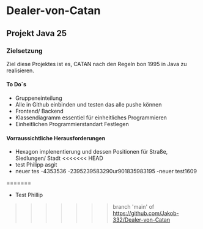 # Dealer-von-Catan
## Projekt Java 25
### Zielsetzung
Ziel diese Projektes ist es, CATAN nach den Regeln bon 1995 in Java zu realisieren.

#### To Do´s

 - Gruppeneinteilung
 - Alle in Github einbinden und testen das alle pushe können
 - Frontend/ Backend
 - Klassendiagramm essentiel für einheitliches Programmieren
 - Einheitlichen Programmierstandart Festlegen

#### Vorraussichtliche Herausforderungen

  - Hexagon implenentierung und dessen Positionen für Straße, Siedlungen/ Stadt
<<<<<<< HEAD
  - test Philipp asgit
  - neuer tes
  -4353536
  -2395239583290ur901835983195
  -neuer test1609
 
  
  
=======
  - Test Phillip
>>>>>>> branch 'main' of https://github.com/Jakob-332/Dealer-von-Catan
